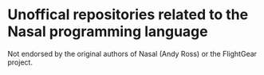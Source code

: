 # Unoffical repositories related to the Nasal programming language

Not endorsed by the original authors of Nasal (Andy Ross) or the FlightGear project.
